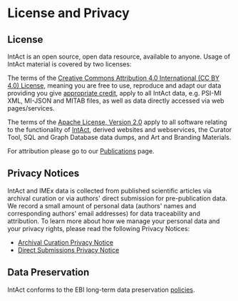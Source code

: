 # License and Privacy

## License

IntAct is an open source, open data resource, available to anyone. Usage of IntAct material is covered by two licenses:

The terms of the [Creative Commons Attribution 4.0 International \(CC BY 4.0\) License](https://creativecommons.org/licenses/by/4.0/), meaning you are free to use, reproduce and adapt our data providing you give [appropriate credit](https://wiki.creativecommons.org/wiki/License_Versions#Detailed_attribution_comparison_chart), apply to all IntAct data, e.g. PSI-MI XML, MI-JSON and MITAB files, as well as data directly accessed via web pages/services.

The terms of the [Apache License, Version 2.0](https://www.apache.org/licenses/LICENSE-2.0) apply to all software relating to the functionality of [IntAct](www.ebi.ac.uk/intact), derived websites and webservices, the Curator Tool, SQL and Graph Database data dumps, and Art and Branding Materials.

For attribution please go to our [Publications](https://www.ebi.ac.uk/intact/about#publications) page.



## Privacy Notices

IntAct and IMEx data is collected from published scientific articles via archival curation or via authors' direct submission for pre-publication data. We record a small amount of personal data \(authors' names and corresponding authors' email addresses\) for data traceability and attribution. To learn more about how we manage your personal data and your privacy rights, please read the following Privacy Notices:

* [Archival Curation Privacy Notice](https://www.ebi.ac.uk/data-protection/privacy-notice/intact-and-imex-archival-curation)
* [Direct Submissions Privacy Notice](https://www.ebi.ac.uk/data-protection/privacy-notice/intact-and-imex-direct-submissions)

## Data Preservation

IntAct conforms to the EBI long-term data preservation [policies](https://www.ebi.ac.uk/long-term-data-preservation).
